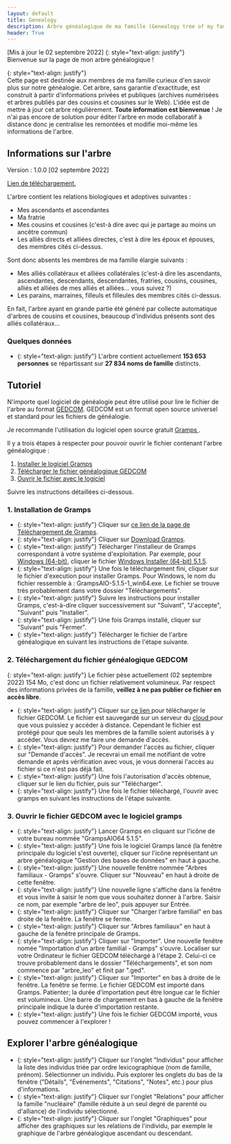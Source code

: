 ```yaml
---
layout: default
title: Genealogy
description: Arbre généalogique de ma famille (Genealogy tree of my family, in French).
header: True
---
```

[Mis à jour le 02 septembre 2022]
{: style="text-align: justify"}  
Bienvenue sur la page de mon arbre généalogique ! 

{: style="text-align: justify"}  
Cette page est destinée aux membres de ma famille curieux d'en savoir plus sur notre généalogie. Cet arbre, sans garantie d'exactitude, est construit à partir d'informations privées et publiques (archives numérisées et arbres publiés par des cousins et cousines sur le Web).
L'idée est de mettre à jour cet arbre régulièrement. **Toute information est bienvenue** ! Je n'ai pas encore de solution pour éditer l'arbre en mode collaboratif à distance donc je centralise les remontées et modifie moi-même les informations de l'arbre. 

## Informations sur l'arbre

Version : 1.0.0 [02 septembre 2022]

<a href="https://drive.google.com/file/d/1udc2tA92_LovBM9STtlanpp7U-239HMx/view?usp=sharing" target="_blank"> Lien de téléchargement. </a>

L'arbre contient les relations biologiques et adoptives suivantes :
* Mes ascendants et ascendantes
* Ma fratrie
* Mes cousins et cousines (c'est-à dire avec qui je partage au moins un ancêtre commun)
* Les alliés directs et alliées directes, c'est à dire les époux et épouses, des membres cités ci-dessus.
 
Sont donc absents les membres de ma famille élargie suivants : 
* Mes alliés collatéraux et alliées collatérales (c'est-à dire les ascendants, ascendantes, descendants, descendantes, fratries, cousins, cousines, alliés et alliées de mes alliés et alliées... vous suivez ?) 
* Les parains, marraines, filleuls et filleules des membres cités ci-dessus.

En fait, l'arbre ayant en grande partie été généré par collecte automatique d'arbres de cousins et cousines, beaucoup d'individus présents sont des alliés collatéraux...

### Quelques données
* {: style="text-align: justify"} L'arbre contient actuellement **153 653 personnes** se répartissant sur **27 834 noms de famille** distincts. 

## Tutoriel

N'importe quel logiciel de généalogie peut être utilisé pour lire le fichier de l'arbre au format <a href="https://fr.wikipedia.org/wiki/GEDCOM">GEDCOM</a>. GEDCOM est un format open source universel et standard pour les fichiers de généalogie.

Je recommande l'utilisation du logiciel open source gratuit <a href="https://drive.google.com/file/d/1udc2tA92_LovBM9STtlanpp7U-239HMx/view?usp=sharing"> Gramps </a>.

Il y a trois étapes à respecter pour pouvoir ouvrir le fichier contenant l'arbre généalogique :
1. [Installer le logiciel Gramps](#gramps_install)
2. [Télécharger le fichier généalogique GEDCOM](#gedcom_download)
3. [Ouvrir le fichier avec le logiciel](#gedcom_open) 

Suivre les instructions détaillées ci-dessous. 

### 1. <a style="text-decoration: none; color: inherit;" name="gramps_install">Installation de Gramps</a> 
* {: style="text-align: justify"} Cliquer sur <a href="https://drive.google.com/file/d/1udc2tA92_LovBM9STtlanpp7U-239HMx/view?usp=sharing"> ce lien de la page de Téléchargement de Gramps</a>. 
* {: style="text-align: justify"} Cliquer sur <a href="https://www.gramps-project.org/wiki/index.php?title=Download"> Download Gramps</a>.
* {: style="text-align: justify"} Télécharger l'installeur de Gramps correspondant à votre système d'exploitation. Par exemple, pour <a href="https://www.gramps-project.org/wiki/index.php?title=Download#MS_Windows">Windows (64-bit)</a>, cliquer le fichier <a href="https://github.com/gramps-project/gramps/releases/download/v5.1.5/GrampsAIO-5.1.5-1_win64.exe"> Windows Installer (64-bit) 5.1.5</a>.
* {: style="text-align: justify"} Une fois le téléchargement fini, cliquer sur le fichier d'execution pour installer Gramps. Pour Windows, le nom du fichier ressemble à : GrampsAIO-5.1.5-1_win64.exe. Le fichier se trouve très probablement dans votre dossier "Téléchargements".
* {: style="text-align: justify"} Suivre les instructions pour installer Gramps, c'est-à-dire cliquer successivement sur "Suivant", "J'accepte", "Suivant" puis "Installer".
* {: style="text-align: justify"} Une fois Gramps installé, cliquer sur "Suivant" puis "Fermer". 
* {: style="text-align: justify"} Télécharger le fichier de l'arbre généalogique en suivant les instructions de l'étape suivante.

### 2. <a style="text-decoration: none; color: inherit;" name="gedcom_download">Téléchargement du fichier généalogique GEDCOM</a> 
{: style="text-align: justify"}
Le fichier pèse actuellement (02 septembre 2022) 154 Mo, c'est donc un fichier relativement volumineux. Par respect des informations privées de la famille, **veillez à ne pas publier ce fichier en accès libre**.

* {: style="text-align: justify"} Cliquer sur <a href="https://drive.google.com/file/d/1udc2tA92_LovBM9STtlanpp7U-239HMx/view?usp=sharing" target="_blank"> ce lien </a> pour télécharger le fichier GEDCOM. Le fichier est sauvegardé sur un serveur du <a href="https://fr.wikipedia.org/wiki/Cloud_computing"> cloud </a> pour que vous puissiez y accéder à distance. Cependant le fichier est protégé pour que seuls les membres de la famille soient autorisés à y accéder. Vous devrez me faire une demande d'accès.
* {: style="text-align: justify"} Pour demander l'accès au fichier, cliquer sur "Demande d'accès". Je recevrai un email me notifiant de votre demande et après vérification avec vous, je vous donnerai l'accès au fichier si ce n'est pas déjà fait.
* {: style="text-align: justify"} Une fois l'autorisation d'accès obtenue, cliquer sur le lien du fichier, puis sur "Télécharger".
* {: style="text-align: justify"} Une fois le fichier téléchargé, l'ouvrir avec gramps en suivant les instructions de l'étape suivante.

### 3. <a style="text-decoration: none; color: inherit;" name="gedcom_open">Ouvrir le fichier GEDCOM avec le logiciel gramps</a>
* {: style="text-align: justify"} Lancer Gramps en cliquant sur l'icône de votre bureau nommée "GrampsAIO64 5.1.5".
* {: style="text-align: justify"} Une fois le logiciel Gramps lancé (la fenêtre principale du logiciel s'est ouverte), cliquer sur l'icône représentant un arbre généalogique "Gestion des bases de données" en haut à gauche.
* {: style="text-align: justify"} Une nouvelle fenêtre nommée "Arbres familiaux - Gramps" s'ouvre. Cliquer sur "Nouveau" en haut à droite de cette fenêtre. 
* {: style="text-align: justify"} Une nouvelle ligne s'affiche dans la fenêtre et vous invite à saisir le nom que vous souhaitez donner à l'arbre. Saisir ce nom, par exemple "arbre de leo", puis appuyer sur Entrée.
* {: style="text-align: justify"} Cliquer sur "Charger l'arbre familial" en bas droite de la fenêtre. La fenêtre se ferme.
* {: style="text-align: justify"} Cliquer sur "Arbres familiaux" en haut à gauche de la fenêtre principale de Gramps. 
* {: style="text-align: justify"} Cliquer sur "Importer". Une nouvelle fenêtre nomée "Importation d'un arbre familial - Gramps" s'ouvre. Localiser sur votre Ordinateur le fichier GEDCOM téléchargé à l'étape 2. Celui-ci ce trouve probablement dans le dossier "Téléchargements", et son nom commence par "arbre_leo" et finit par ".ged".
* {: style="text-align: justify"} Cliquer sur "Importer" en bas à droite de le fenêtre. La fenêtre se ferme. Le fichier GEDCOM est importé dans Gramps. Patienter; la durée d'importation peut être longue car le fichier est volumineux. Une barre de chargement en bas à gauche de la fenêtre principale indique la durée d'importation restante.
* {: style="text-align: justify"} Une fois le fichier GEDCOM importé, vous pouvez commencer à l'explorer ! 

## Explorer l'arbre généalogique
* {: style="text-align: justify"} Cliquer sur l'onglet "Individus" pour afficher la liste des individus triée par ordre lexicographique (nom de famille, prénom). Sélectionner un individu. Puis explorer les onglets du bas de la fenêtre ("Détails", "Événements", "Citations", "Notes", etc.) pour plus d'informations.
* {: style="text-align: justify"} Cliquer sur l'onglet "Relations" pour afficher la famille "nucléaire" (famille réduite à un seul degré de parenté ou d'alliance) de l'individu sélectionné.
* {: style="text-align: justify"} Cliquer sur l'onglet "Graphiques" pour afficher des graphiques sur les relations de l'individu, par exemple le graphique de l'arbre généalogique ascendant ou descendant. 
